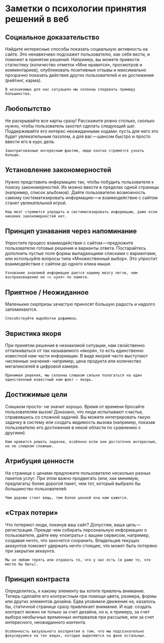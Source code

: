 # Заметки о психологии принятия решений в веб

## Социальное доказательство

Найдите интересные способы показать социальную активность на сайте. Это ненавязчиво подскажет пользователю, как себя вести, и поможет в принятии решений. Например, вы можете привести статистику (количество отметок «Мне нравится», просмотров и комментариев), опубликовать позитивные отзывы и максимально прозрачно показать действия других пользователей и их достижения (рейтинг, карма).

`В незнакомых для нас ситуациях мы склонны следовать примеру большинства.`

## Любопытство

Не раскрывайте все карты сразу! Расскажите ровно столько, сколько нужно, чтобы пользователь захотел сделать следующий шаг. Поддерживайте его интерес неожиданными ходами: пусть для него это будет увлекательным паззлом, а для вас — шансом быстро и просто ввести его в курс дела.

`Заинтригованные интересным фактом, люди охотно стремятся узнать больше.`

## Установление закономерностей

Нужно представить информацию так, чтобы побудить пользователя к поиску закономерностей. Их можно ввести в пределах одной страницы (например, список альбомов).
Дайте пользователю возможность самому систематизировать информацию — и взаимодействие с сайтом станет увлекательной игрой.

`Наш мозг стремится упрощать и систематизировать информацию, даже если никаких закономерностей нет.`

## Принцип узнавания через напоминание

Упростите процесс взаимодействия с сайтом — предложите пользователю готовые решения и варианты ответа. Постарайтесь дополнить пустые поля формы выпадающими списками с вариантами, или используйте вопросы типа «Множественный выбор». Это упростит взаимодействие с сайтом до одного клика мыши.

`Узнавание знакомой информации дается нашему мозгу легче, чем воспроизведение ее «с нуля» по памяти.`

## Приятное / Неожиданное

Маленькие сюрпризы зачастую приносят большую радость и надолго запоминаются.

`Способствуйте выроботки дофамина.`

## Эвристика якоря

При принятии решения в незнакомой ситуации, нам свойственно отталкиваться от так называемого «якоря», то есть единственно известной нам части информации. В виде якорей часто выступают численные значения- например, цена продукта или количество мегапикселей в цифровой камере.

`Принимая решения, мы склонны слишком сильно полагаться на один единственный известный нам факт — якорь.`

## Достижимые цели

Слишком просто- не значит хорошо. Время от времени бросайте пользователям вызов! Доказано, что люди испытывают счастье, справившись со сложной задачей. Вы можете интегрировать такую задачку в систему или создать видимость вызова (например, показав пользователю его достижения в некой области по сравнению с другими).

`Нам нравится решать задачки, особенно если они достаточно интересные, но не слишком сложные.`

## Атрибуция ценности

На странице с ценами предложите пользователю несколько разных пакетов услуг. При этом важно продвигать (или, как минимум, предлагать) более дорогой пакет, чем тот, который выбрало бы большинство пользователей.

`Чем дороже стоит вещь, тем более ценной она нам кажется.`

## «Страх потери»

Что потеряют люди, покинув ваш сайт? Допустим, ваша цель — регистрация. Прежде чем собирать персональную информацию о пользователе, дайте ему «поиграть» с вашим сервисом, например, создавая нечто, что захочется сохранить. Владельцев текущих аккаунтов поможет удержать нечто стоящее, что может быть потеряно при закрытии аккаунта.

`Мы не любим терять или отдавать то, что у нас есть (и даже то, что могло бы быть).`

## Принцип контраста

Определитесь, к какому элементу вы хотите привлечь внимание. Теперь сделайте его контрастным при помощи цвета, размера, формы или других элементов дизайна. Едва уловимое движение на, казалось бы, статичной странице сразу привлекает внимание. И еще: создать контраст можно не только за счет дизайна, но и, к примеру, за счет выбора необычных временных интервалов при рассылке, или за счет интересного, неожиданного контента.

`Особенность визуального восприятия в том, что мы подсознательно фокусируемся на тех вещах, которые выделяются на фоне остальных.`
